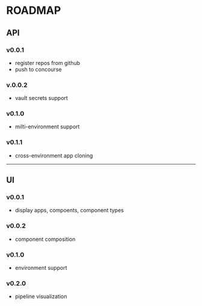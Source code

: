 # ROADMAP

## API

### v0.0.1
* register repos from github
* push to concourse

### v.0.0.2
* vault secrets support

### v0.1.0
* milti-environment support

### v0.1.1
* cross-environment app cloning

---

## UI

### v0.0.1
* display apps, compoents, component types

### v0.0.2
* component composition

### v0.1.0
* environment support

### v0.2.0
* pipeline visualization